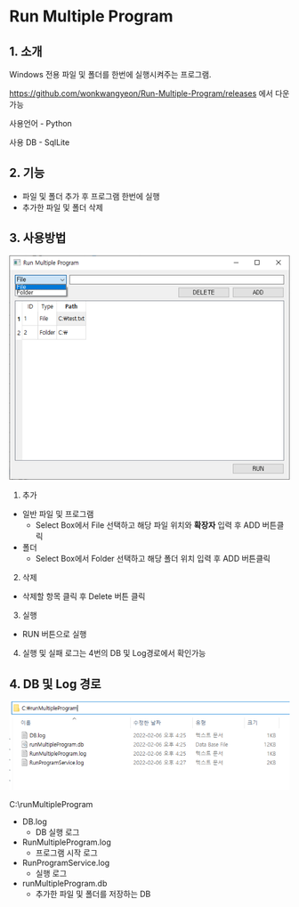 # Run Multiple Program



## 1. 소개

Windows 전용 파일 및 폴더를 한번에 실행시켜주는 프로그램.

https://github.com/wonkwangyeon/Run-Multiple-Program/releases 에서 다운 가능

사용언어 - Python

사용 DB - SqlLite



## 2. 기능

- 파일 및 폴더 추가 후 프로그램 한번에 실행
- 추가한 파일 및 폴더 삭제



## 3. 사용방법

![RunMultipleProgram](./description/RunMultipleProgram.png)



1. 추가

- 일반 파일 및 프로그램
  - Select Box에서 File 선택하고 해당 파일 위치와 **확장자** 입력 후 ADD 버튼클릭
- 폴더
  - Select Box에서 Folder 선택하고 해당 폴더 위치 입력 후 ADD 버튼클릭



2. 삭제

- 삭제할 항목 클릭 후 Delete 버튼 클릭



3. 실행

- RUN 버튼으로 실행



4. 실행 및 실패 로그는 4번의 DB 및 Log경로에서 확인가능



## 4. DB 및 Log 경로

![Path](./description/Path.png)

C:\runMultipleProgram

- DB.log
  - DB 실행 로그
- RunMultipleProgram.log
  - 프로그램 시작 로그
- RunProgramService.log
  - 실행 로그
- runMultipleProgram.db
  - 추가한 파일 및 폴더를 저장하는 DB

